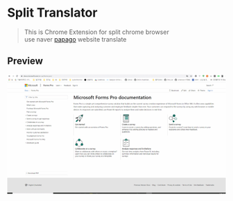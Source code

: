 Split Translator 
==
> This is Chrome Extension for split chrome browser<br>
> use naver [papago](https://papago.naver.com/) website translate

Preview
---
![](./gifs/splitTranslator.gif)

